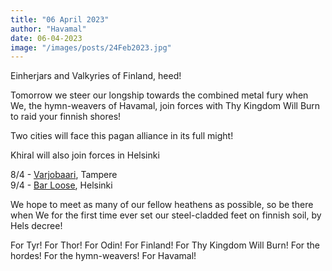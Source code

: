 ```yaml
---
title: "06 April 2023"
author: "Havamal"
date: 06-04-2023
image: "/images/posts/24Feb2023.jpg"
---
```


Einherjars and Valkyries of Finland, heed!

Tomorrow we steer our longship towards the combined metal fury when We, the hymn-weavers of Havamal, join forces with Thy Kingdom Will Burn to raid your finnish shores!

Two cities will face this pagan alliance in its full might!

Khiral will also join forces in Helsinki

8/4 - [Varjobaari](https://www.facebook.com/Varjobaari), Tampere  
9/4 - [Bar Loose](https://www.facebook.com/barloose), Helsinki  

We hope to meet as many of our fellow heathens as possible, so be there when We for the first time ever set our steel-cladded feet on finnish soil, by Hels decree!

For Tyr! For Thor! For Odin! For Finland! For Thy Kingdom Will Burn! For the hordes! For the hymn-weavers! For Havamal! 